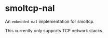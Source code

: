 # smoltcp-nal

An `embedded-nal` implementation for smoltcp.

This currently only supports TCP network stacks.
